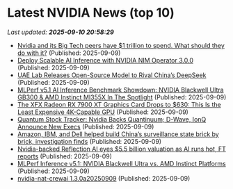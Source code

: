 # Latest NVIDIA News (top 10)
_Last updated: **2025-09-10 20:58:29**_

- [Nvidia and its Big Tech peers have $1 trillion to spend. What should they do with it?](https://biztoc.com/x/d17081cfe34c4096) (Published: 2025-09-09)
- [Deploy Scalable AI Inference with NVIDIA NIM Operator 3.0.0](https://developer.nvidia.com/blog/deploy-scalable-ai-inference-with-nvidia-nim-operator-3-0-0/) (Published: 2025-09-09)
- [UAE Lab Releases Open-Source Model to Rival China’s DeepSeek](https://gizmodo.com/uae-lab-releases-open-source-model-to-rival-chinas-deepseek-2000656197) (Published: 2025-09-09)
- [MLPerf v5.1 AI Inference Benchmark Showdown: NVIDIA Blackwell Ultra GB300 & AMD Instinct MI355X In The Spotlight](https://wccftech.com/mlperf-v5-1-ai-inference-benchmark-showdown-nvidia-blackwell-ultra-gb300-amd-instinct-mi355x/) (Published: 2025-09-09)
- [The XFX Radeon RX 7900 XT Graphics Card Drops to $630: This Is the Least Expensive 4K-Capable GPU](https://www.ign.com/articles/xfx-radeon-rx-7900-xt-graphics-card-deal-best-4k-gpu-under-650) (Published: 2025-09-09)
- [Quantum Stock Tracker: Nvidia Backs Quantinuum; D-Wave, IonQ Announce New Execs](https://biztoc.com/x/a9c244aaf2a86eae) (Published: 2025-09-09)
- [Amazon, IBM, and Dell helped build China’s surveillance state brick by brick, investigation finds](https://fortune.com/2025/09/09/amazon-ibm-dell-aws-china-surveillance-state-predictive-policing/) (Published: 2025-09-09)
- [Nvidia-backed Reflection AI eyes $5.5 billion valuation as AI runs hot, FT reports](https://www.channelnewsasia.com/business/nvidia-backed-reflection-ai-eyes-55-billion-valuation-ai-runs-hot-ft-reports-5340786) (Published: 2025-09-09)
- [MLPerf Inference v5.1: NVIDIA Blackwell Ultra vs. AMD Instinct Platforms](https://www.storagereview.com/news/mlperf-inference-v5-1-nvidia-blackwell-ultra-vs-amd-instinct-platforms) (Published: 2025-09-09)
- [nvidia-nat-crewai 1.3.0a20250909](https://pypi.org/project/nvidia-nat-crewai/1.3.0a20250909/) (Published: 2025-09-09)
